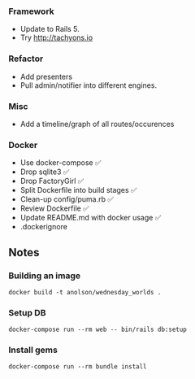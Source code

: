 ### Framework

* Update to Rails 5.
* Try http://tachyons.io

### Refactor

* Add presenters
* Pull admin/notifier into different engines.

### Misc

* Add a timeline/graph  of all routes/occurences

### Docker
* Use docker-compose ✅
* Drop sqlite3 ✅
* Drop FactoryGirl ✅
* Split Dockerfile into build stages ✅
* Clean-up config/puma.rb ✅
* Review Dockerfile ✅
* Update README.md with docker usage ✅
* .dockerignore

## Notes

### Building an image

```
docker build -t anolson/wednesday_worlds .
```

### Setup DB

```
docker-compose run --rm web -- bin/rails db:setup
```

### Install gems

```
docker-compose run --rm bundle install
```
